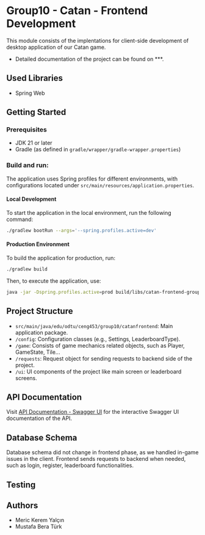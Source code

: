 # Group10 - Catan - Frontend Development

This module consists of the implentations for client-side development of desktop application of our Catan game.

- Detailed documentation of the project can be found on ***.


## Used Libraries
- Spring Web

## Getting Started

### Prerequisites

- JDK 21 or later
- Gradle (as defined in `gradle/wrapper/gradle-wrapper.properties`)

### Build and run:

The application uses Spring profiles for different environments, with configurations located under `src/main/resources/application.properties`.

#### Local Development

To start the application in the local environment, run the following command:

```bash
./gradlew bootRun --args='--spring.profiles.active=dev'
```

#### Production Environment 

To build the application for production, run:

```bash
./gradlew build
```

Then, to execute the application, use:
```bash
java -jar -Dspring.profiles.active=prod build/libs/catan-frontend-group10-0.0.1-SNAPSHOT.jar
```

## Project Structure

  - `src/main/java/edu/odtu/ceng453/group10/catanfrontend`: Main application package.
  - `/config`: Configuration classes (e.g., Settings, LeaderboardType).
  - `/game`: Consists of game mechanics related objects, such as Player, GameState, Tile...
  - `/requests`: Request object for sending requests to backend side of the project.
  - `/ui`: UI components of the project like main screen or leaderboard screens.
 
 ## API Documentation

  Visit [API Documentation - Swagger UI](https://catan-backend-ds1e.onrender.com/swagger-ui/index.html) for the interactive Swagger UI documentation of the API.

## Database Schema

Database schema did not change in frontend phase, as we handled in-game issues in the client. Frontend sends requests to backend when needed, such as login, register, leaderboard functionalities.

## Testing 


## Authors 
- Meric Kerem Yalçın
- Mustafa Bera Türk
